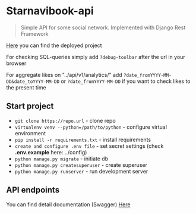 # Starnavibook-api

> Simple API for some social network. Implemented with Django Rest Framework

[Here](https://https://starnavibook-api.herokuapp.com) you can find the deployed project

For checking SQL-queries simply add `?debug-toolbar` after the url in your browser

For aggregate likes on "../api/v1/analytics/" add `?date_fromYYYY-MM-DD&date_toYYYY-MM-DD` 
or `?date_fromYYYY-MM-DD` if you want to check likes to the present time

## Start project
* `git clone https://repo.url` - clone repo
* `virtualenv venv --python=/path/to/python` - configure virtual environment
* `pip install -r requirements.txt` - install requirements
* `create and configure .env file` - set secret settings (check **.env.example** here: ../config)
* `python manage.py migrate` - initiate db
* `python manage.py createsuperuser` - create superuser
* `python manage.py runserver` - run development server

## API endpoints

You can find detail documentation (Swagger) [Here](https://https://starnavibook-api.herokuapp.com/swagger/)
